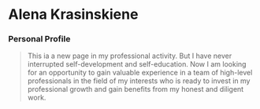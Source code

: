 # Alena Krasinskiene

### Personal Profile
> This ia a new page in my professional activity. 
> But I have never interrupted self-development and self-education.
> Now I am looking for an opportunity to gain valuable experience
> in a team of high-level professionals in the field of my interests
> who is  ready to invest in my professional growth and gain benefits
> from my honest and diligent work.
